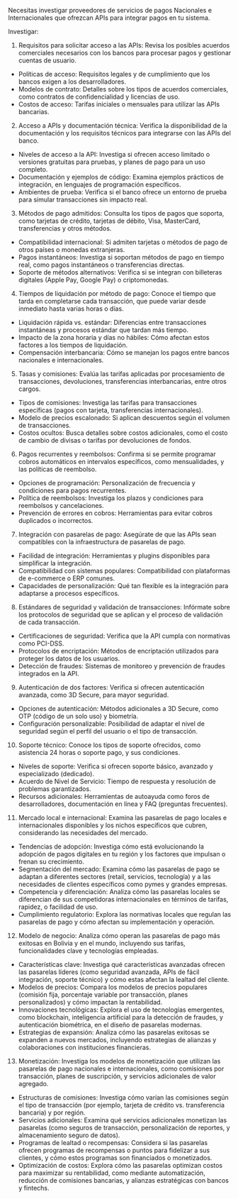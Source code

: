 Necesitas investigar proveedores de servicios de pagos Nacionales e Internacionales que ofrezcan APIs para integrar pagos en tu sistema.

Investigar:
1. Requisitos para solicitar acceso a las APIs: Revisa los posibles acuerdos comerciales necesarios con los bancos para procesar pagos y gestionar cuentas de usuario.
- Políticas de acceso: Requisitos legales y de cumplimiento que los bancos exigen a los desarrolladores.
- Modelos de contrato: Detalles sobre los tipos de acuerdos comerciales, como contratos de confidencialidad y licencias de uso.
- Costos de acceso: Tarifas iniciales o mensuales para utilizar las APIs bancarias.

2. Acceso a APIs y documentación técnica: Verifica la disponibilidad de la documentación y los requisitos técnicos para integrarse con las APIs del banco.
- Niveles de acceso a la API: Investiga si ofrecen acceso limitado o versiones gratuitas para pruebas, y planes de pago para un uso completo.
- Documentación y ejemplos de código: Examina ejemplos prácticos de integración, en lenguajes de programación específicos.
- Ambientes de prueba: Verifica si el banco ofrece un entorno de prueba para simular transacciones sin impacto real.

3. Métodos de pago admitidos: Consulta los tipos de pagos que soporta, como tarjetas de crédito, tarjetas de débito, Visa, MasterCard, transferencias y otros métodos.
- Compatibilidad internacional: Si admiten tarjetas o métodos de pago de otros países o monedas extranjeras.
- Pagos instantáneos: Investiga si soportan métodos de pago en tiempo real, como pagos instantáneos o transferencias directas.
- Soporte de métodos alternativos: Verifica si se integran con billeteras digitales (Apple Pay, Google Pay) o criptomonedas.

4. Tiempos de liquidación por método de pago: Conoce el tiempo que tarda en completarse cada transacción, que puede variar desde inmediato hasta varias horas o días.
- Liquidación rápida vs. estándar: Diferencias entre transacciones instantáneas y procesos estándar que tardan más tiempo.
- Impacto de la zona horaria y días no hábiles: Cómo afectan estos factores a los tiempos de liquidación.
- Compensación interbancaria: Cómo se manejan los pagos entre bancos nacionales e internacionales.

5. Tasas y comisiones: Evalúa las tarifas aplicadas por procesamiento de transacciones, devoluciones, transferencias interbancarias, entre otros cargos.
- Tipos de comisiones: Investiga las tarifas para transacciones específicas (pagos con tarjeta, transferencias internacionales).
- Modelo de precios escalonado: Si aplican descuentos según el volumen de transacciones.
- Costos ocultos: Busca detalles sobre costos adicionales, como el costo de cambio de divisas o tarifas por devoluciones de fondos.

6. Pagos recurrentes y reembolsos: Confirma si se permite programar cobros automáticos en intervalos específicos, como mensualidades, y las políticas de reembolso.
- Opciones de programación: Personalización de frecuencia y condiciones para pagos recurrentes.
- Política de reembolsos: Investiga los plazos y condiciones para reembolsos y cancelaciones.
- Prevención de errores en cobros: Herramientas para evitar cobros duplicados o incorrectos.

7. Integración con pasarelas de pago: Asegúrate de que las APIs sean compatibles con la infraestructura de pasarelas de pago.
- Facilidad de integración: Herramientas y plugins disponibles para simplificar la integración.
- Compatibilidad con sistemas populares: Compatibilidad con plataformas de e-commerce o ERP comunes.
- Capacidades de personalización: Qué tan flexible es la integración para adaptarse a procesos específicos.

8. Estándares de seguridad y validación de transacciones: Infórmate sobre los protocolos de seguridad que se aplican y el proceso de validación de cada transacción.
- Certificaciones de seguridad: Verifica que la API cumpla con normativas como PCI-DSS.
- Protocolos de encriptación: Métodos de encriptación utilizados para proteger los datos de los usuarios.
- Detección de fraudes: Sistemas de monitoreo y prevención de fraudes integrados en la API.

9. Autenticación de dos factores: Verifica si ofrecen autenticación avanzada, como 3D Secure, para mayor seguridad.
- Opciones de autenticación: Métodos adicionales a 3D Secure, como OTP (código de un solo uso) y biometría.
- Configuración personalizable: Posibilidad de adaptar el nivel de seguridad según el perfil del usuario o el tipo de transacción.

10. Soporte técnico: Conoce los tipos de soporte ofrecidos, como asistencia 24 horas o soporte pago, y sus condiciones.
- Niveles de soporte: Verifica si ofrecen soporte básico, avanzado y especializado (dedicado).
- Acuerdo de Nivel de Servicio: Tiempo de respuesta y resolución de problemas garantizados.
- Recursos adicionales: Herramientas de autoayuda como foros de desarrolladores, documentación en línea y FAQ (preguntas frecuentes).

11. Mercado local e internacional: Examina las pasarelas de pago locales e internacionales disponibles y los nichos específicos que cubren, considerando las necesidades del mercado.
- Tendencias de adopción: Investiga cómo está evolucionando la adopción de pagos digitales en tu región y los factores que impulsan o frenan su crecimiento.
- Segmentación del mercado: Examina cómo las pasarelas de pago se adaptan a diferentes sectores (retail, servicios, tecnología) y a las necesidades de clientes específicos como pymes y grandes empresas.
- Competencia y diferenciación: Analiza cómo las pasarelas locales se diferencian de sus competidoras internacionales en términos de tarifas, rapidez, o facilidad de uso.
- Cumplimiento regulatorio: Explora las normativas locales que regulan las pasarelas de pago y cómo afectan su implementación y operación.

12. Modelo de negocio: Analiza cómo operan las pasarelas de pago más exitosas en Bolivia y en el mundo, incluyendo sus tarifas, funcionalidades clave y tecnologías empleadas.
- Características clave: Investiga qué características avanzadas ofrecen las pasarelas líderes (como seguridad avanzada, APIs de fácil integración, soporte técnico) y cómo estas afectan la lealtad del cliente.
- Modelos de precios: Compara los modelos de precios populares (comisión fija, porcentaje variable por transacción, planes personalizados) y cómo impactan la rentabilidad.
- Innovaciones tecnológicas: Explora el uso de tecnologías emergentes, como blockchain, inteligencia artificial para la detección de fraudes, y autenticación biométrica, en el diseño de pasarelas modernas.
- Estrategias de expansión: Analiza cómo las pasarelas exitosas se expanden a nuevos mercados, incluyendo estrategias de alianzas y colaboraciones con instituciones financieras.

13. Monetización: Investiga los modelos de monetización que utilizan las pasarelas de pago nacionales e internacionales, como comisiones por transacción, planes de suscripción, y servicios adicionales de valor agregado.
- Estructuras de comisiones: Investiga cómo varían las comisiones según el tipo de transacción (por ejemplo, tarjeta de crédito vs. transferencia bancaria) y por región.
- Servicios adicionales: Examina qué servicios adicionales monetizan las pasarelas (como seguros de transacción, personalización de reportes, y almacenamiento seguro de datos).
- Programas de lealtad o recompensas: Considera si las pasarelas ofrecen programas de recompensas o puntos para fidelizar a sus clientes, y cómo estos programas son financiados o monetizados.
- Optimización de costos: Explora cómo las pasarelas optimizan costos para maximizar su rentabilidad, como mediante automatización, reducción de comisiones bancarias, y alianzas estratégicas con bancos y fintechs.